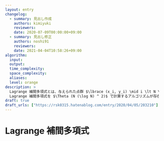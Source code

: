 ```yaml
---
layout: entry
changelog:
  - summary: 見出し作成
    authors: kimiyuki
    reviewers:
    date: 2020-07-09T00:00:00+09:00
  - summary: 見出し修正
    authors: noshi91
    reviewers:
    date: 2021-04-04T10:58:26+09:00
algorithm:
  input:
  output:
  time_complexity:
  space_complexity:
  aliases:
  level: orange
description: >
  Lagrange 補間多項式とは、与えられた点群 $\lbrace (x_i, y_i) \mid i \lt N \rbrace$ をすべて通る ($\forall i \lt N. f(x_i) = y_i$ を満たす) ような最小次数の多項式 $f$ のことである。
  Lagrange 補間多項式を $\Theta (N (\log N) ^ 2)$ で計算するアルゴリズムが存在する。
draft: true
draft_urls: ["https://rsk0315.hatenablog.com/entry/2020/04/05/203210"]
---
```


# Lagrange 補間多項式
